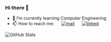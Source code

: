### Hi there 👋

<!--
**PiyumaliSandunika/PiyumaliSandunika** is a ✨ _special_ ✨ repository because its `README.md` (this file) appears on your GitHub profile.

Here are some ideas to get you started:

- 🔭 I’m currently working on ...
- 🌱 I’m currently learning ...
- 👯 I’m looking to collaborate on ...
- 🤔 I’m looking for help with ...
- 💬 Ask me about ...
- 📫 How to reach me: ...
- 😄 Pronouns: ...
- ⚡ Fun fact: ...
-->

- 🌱 I’m currently learning Computer Engineering
- 📫 How to reach me: &nbsp;&nbsp;&nbsp;&nbsp;
[![mail](https://user-images.githubusercontent.com/73444543/209476680-3914e969-fc7d-4086-9c34-927b234be2f5.png)](piyumali99sandunika@gmail.com) &nbsp;&nbsp;&nbsp;&nbsp; [![linked](https://user-images.githubusercontent.com/73444543/209476184-7511677b-df7f-4edc-97d7-c66a71b4e5ca.png)](https://www.linkedin.com/in/piyumali-sandunika-08b239203/)

![GitHub Stats](https://github-readme-stats.vercel.app/api?username=PiyumaliSandunika&theme=radical)
<!---dracula, highcontrast, synthwave, cobait, onedark, tokyonight, gruvbox, merko, dark, radical-->
<!--- [![Top Langs](https://github-readme-stats.vercel.app/api/top-langs/?username=PiyumaliSandunika&layout=compact&theme=radical)](https://github.com/PiyumaliSandunika/github-readme-stats) -->

